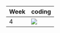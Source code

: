| Week | coding |
| --- | --- |
| 4 |  ![](https://github.com/kmaooad/coding-19w04-Monketo/workflows/Grading/badge.svg) |
